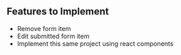 ## Features to Implement 
* Remove form item 
* Edit submitted form item 
* Implement this same project using react components 
